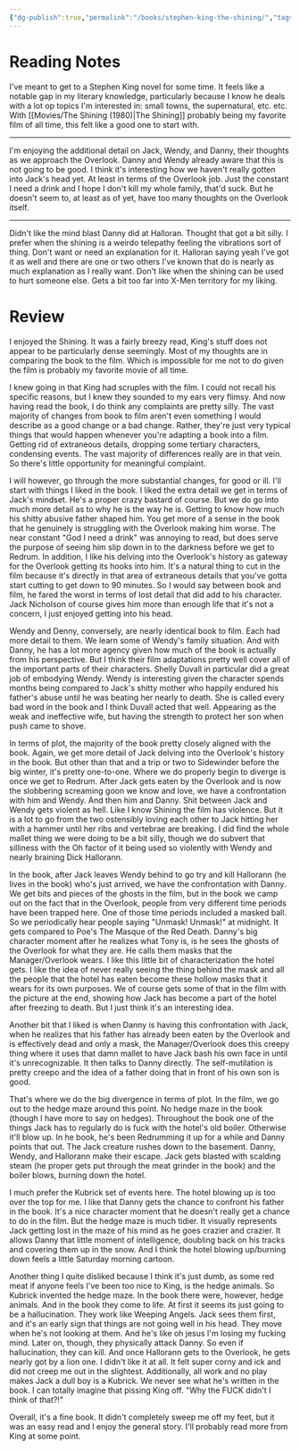 ```yaml
---
{"dg-publish":true,"permalink":"/books/stephen-king-the-shining/","tags":["books"],"created":"2025-01-16","updated":"2025-02-07"}
---
```



# Reading Notes

I've meant to get to a Stephen King novel for some time. It feels like a notable gap in my literary knowledge, particularly because I know he deals with a lot op topics I'm interested in: small towns, the supernatural, etc. etc. With [[Movies/The Shining (1980)\|The Shining]] probably being my favorite film of all time, this felt like a good one to start with.

----

I'm enjoying the additional detail on Jack, Wendy, and Danny, their thoughts as we approach the Overlook. Danny and Wendy already aware that this is not going to be good. I think it's interesting how we haven't really gotten into Jack's head yet. At least in terms of the Overlook job. Just the constant I need a drink and I hope I don't kill my whole family, that'd suck. But he doesn't seem to, at least as of yet, have too many thoughts on the Overlook itself.

----

Didn't like the mind blast Danny did at Halloran. Thought that got a bit silly. I prefer when the shining is a weirdo telepathy feeling the vibrations sort of thing. Don't want or need an explanation for it. Halloran saying yeah I've got it as well and there are one or two others I've known that do is nearly as much explanation as I really want. Don't like when the shining can be used to hurt someone else. Gets a bit too far into X-Men territory for my liking.

# Review

I enjoyed the Shining. It was a fairly breezy read, King's stuff does not appear to be particularly dense seemingly. Most of my thoughts are in comparing the book to the film. Which is impossible for me not to do given the film is probably my favorite movie of all time.

I knew going in that King had scruples with the film. I could not recall his specific reasons, but I knew they sounded to my ears very flimsy. And now having read the book, I do think any complaints are pretty silly. The vast majority of changes from book to film aren't even something I would describe as a good change or a bad change. Rather, they're just very typical things that would happen whenever you're adapting a book into a film. Getting rid of extraneous details, dropping some tertiary characters, condensing events. The vast majority of differences really are in that vein. So there's little opportunity for meaningful complaint.

I will however, go through the more substantial changes, for good or ill. I'll start with things I liked in the book. I liked the extra detail we get in terms of Jack's mindset. He's a proper crazy bastard of course. But we do go into much more detail as to why he is the way he is. Getting to know how much his shitty abusive father shaped him. You get more of a sense in the book that he genuinely is struggling with the Overlook making him worse. The near constant "God I need a drink" was annoying to read, but does serve the purpose of seeing him slip down in to the darkness before we get to Redrum. In addition, I like his delving into the Overlook's history as gateway for the Overlook getting its hooks into him. It's a natural thing to cut in the film because it's directly in that area of extraneous details that you've gotta start cutting to get down to 90 minutes. So I would say between book and film, he fared the worst in terms of lost detail that did add to his character. Jack Nicholson of course gives him more than enough life that it's not a concern, I just enjoyed getting into his head.

Wendy and Denny, conversely, are nearly identical book to film. Each had more detail to them. We learn some of Wendy's family situation. And with Danny, he has a lot more agency given how much of the book is actually from his perspective. But I think their film adaptations pretty well cover all of the important parts of their characters. Shelly Duvall in particular did a great job of embodying Wendy. Wendy is interesting given the character spends months being compared to Jack's shitty mother who happily endured his father's abuse until he was beating her nearly to death. She is called every bad word in the book and I think Duvall acted that well. Appearing as the weak and ineffective wife, but having the strength to protect her son when push came to shove.

In terms of plot, the majority of the book pretty closely aligned with the book. Again, we get more detail of Jack delving into the Overlook's history in the book. But other than that and a trip or two to Sidewinder before the big winter, it's pretty one-to-one. Where we do properly begin to diverge is once we get to Redrum. After Jack gets eaten by the Overlook and is now the slobbering screaming goon we know and love, we have a confrontation with him and Wendy. And then him and Danny. Shit between Jack and Wendy gets violent as hell. Like I know Shining the film has violence. But it is a lot to go from the two ostensibly loving each other to Jack hitting her with a hammer until her ribs and vertebrae are breaking. I did find the whole mallet thing we were doing to be a bit silly, though we do subvert that silliness with the Oh factor of it being used so violently with Wendy and nearly braining Dick Hallorann.

In the book, after Jack leaves Wendy behind to go try and kill Hallorann (he lives in the book) who's just arrived, we have the confrontation with Danny. We get bits and pieces of the ghosts in the film, but in the book we camp out on the fact that in the Overlook, people from very different time periods have been trapped here. One of those time periods included a masked ball. So we periodically hear people saying "Unmask! Unmask!" at midnight. It gets compared to Poe's The Masque of the Red Death. Danny's big character moment after he realizes what Tony is, is he sees the ghosts of the Overlook for what they are. He calls them masks that the Manager/Overlook wears. I like this little bit of characterization the hotel gets. I like the idea of never really seeing the thing behind the mask and all the people that the hotel has eaten become these hollow masks that it wears for its own purposes. We of course gets some of that in the film with the picture at the end, showing how Jack has become a part of the hotel after freezing to death. But I just think it's an interesting idea.

Another bit that I liked is when Danny is having this confrontation with Jack, when he realizes that his father has already been eaten by the Overlook and is effectively dead and only a mask, the Manager/Overlook does this creepy thing where it uses that damn mallet to have Jack bash his own face in until it's unrecognizable. It then talks to Danny directly. The self-mutilation is pretty creepo and the idea of a father doing that in front of his own son is good.

That's where we do the big divergence in terms of plot. In the film, we go out to the hedge maze around this point. No hedge maze in the book (though I have more to say on hedges). Throughout the book one of the things Jack has to regularly do is fuck with the hotel's old boiler. Otherwise it'll blow up. In he book, he's been Redrumming it up for a while and Danny points that out. The Jack creature rushes down to the basement. Danny, Wendy, and Hallorann make their escape. Jack gets blasted with scalding steam (he proper gets put through the meat grinder in the book) and the boiler blows, burning down the hotel.

I much prefer the Kubrick set of events here. The hotel blowing up is too over the top for me. I like that Danny gets the chance to confront his father in the book. It's a nice character moment that he doesn't really get a chance to do in the film. But the hedge maze is much tidier. It visually represents Jack getting lost in the maze of his mind as he goes crazier and crazier. It allows Danny that little moment of intelligence, doubling back on his tracks and covering them up in the snow. And I think the hotel blowing up/burning down feels a little Saturday morning cartoon.

Another thing I quite disliked because I think it's just dumb, as some red meat if anyone feels I've been too nice to King, is the hedge animals. So Kubrick invented the hedge maze. In the book there were, however, hedge animals. And in the book they come to life. At first it seems its just going to be a hallucination. They work like Weeping Angels. Jack sees them first, and it's an early sign that things are not going well in his head. They move when he's not looking at them. And he's like oh jesus I'm losing my fucking mind. Later on, though, they physically attack Danny. So even if hallucination, they can kill. And once Hallorann gets to the Overlook, he gets nearly got by a lion one. I didn't like it at all. It felt super corny and ick and did not creep me out in the slightest. Additionally, all work and no play makes Jack a dull boy is a Kubrick. We never see what he's written in the book. I can totally imagine that pissing King off. "Why the FUCK didn't I think of that?!"

Overall, it's a fine book. It didn't completely sweep me off my feet, but it was an easy read and I enjoy the general story. I'll probably read more from King at some point.
